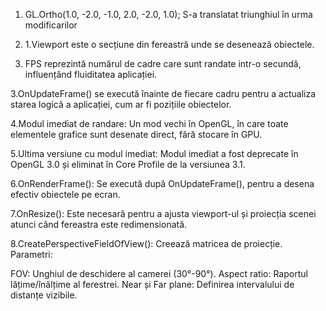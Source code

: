 1. GL.Ortho(1.0, -2.0, -1.0, 2.0, -2.0, 1.0); S-a translatat triunghiul în urma modificarilor
3. 1.Viewport este o secțiune din fereastră unde se desenează obiectele.  

2. FPS reprezintă numărul de cadre care sunt randate intr-o secundă, influențând fluiditatea aplicației. 

3.OnUpdateFrame() se execută înainte de fiecare cadru pentru a actualiza starea logică a aplicației, cum ar fi pozițiile obiectelor.

4.Modul imediat de randare: Un mod vechi în OpenGL, în care toate elementele grafice sunt desenate direct, fără stocare în GPU. 

5.Ultima versiune cu modul imediat: Modul imediat a fost deprecate în OpenGL 3.0 și eliminat în Core Profile de la versiunea 3.1.

6.OnRenderFrame(): Se execută după OnUpdateFrame(), pentru a desena efectiv obiectele pe ecran.

7.OnResize(): Este necesară pentru a ajusta viewport-ul și proiecția scenei atunci când fereastra este redimensionată.

8.CreatePerspectiveFieldOfView(): Creează matricea de proiecție. Parametri:

FOV: Unghiul de deschidere al camerei (30°-90°).
Aspect ratio: Raportul lățime/înălțime al ferestrei.
Near și Far plane: Definirea intervalului de distanțe vizibile.
